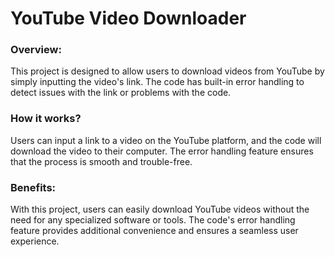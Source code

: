# YouTube Video Downloader

### Overview:
This project is designed to allow users to download videos from YouTube by simply inputting the video's link. The code has built-in error handling to detect issues with the link or problems with the code.

### How it works?
Users can input a link to a video on the YouTube platform, and the code will download the video to their computer. The error handling feature ensures that the process is smooth and trouble-free.

### Benefits:
With this project, users can easily download YouTube videos without the need for any specialized software or tools. The code's error handling feature provides additional convenience and ensures a seamless user experience.
